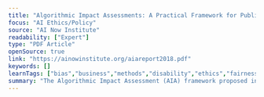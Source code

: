 ```yaml
---
title: "Algorithmic Impact Assessments: A Practical Framework for Public Agency Accountability"
focus: "AI Ethics/Policy"
source: "AI Now Institute"
readability: ["Expert"]
type: "PDF Article"
openSource: true
link: "https://ainowinstitute.org/aiareport2018.pdf"
keywords: []
learnTags: ["bias","business","methods","disability","ethics","fairness","framework","government"]
summary: "The Algorithmic Impact Assessment (AIA) framework proposed in this report is designed to support affected communities and stakeholders as they seek to assess the claims made about these systems, and to determine where — or if — their use is acceptable.  "
---
```

